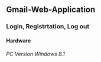 <h2>Gmail-Web-Application</h2>
<h3>Login, Registrtation, Log out</h3>
<h4><p><strong>Hardware</strong></p></h4>
<em>PC Version Windows 8.1</em></strong>

  
